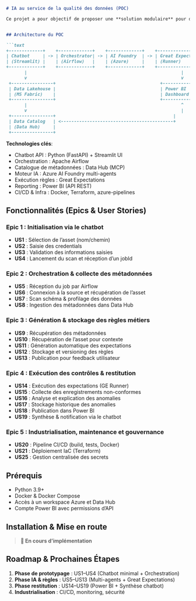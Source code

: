 ````markdown
# IA au service de la qualité des données (POC)

Ce projet a pour objectif de proposer une **solution modulaire** pour détecter les anomalies de qualité des données de manière rapide et intuitive, sans nécessiter la définition manuelle de règles métiers. Le moteur d’analyse repose sur un système multi-agents IA (Azure AI Foundry) et s’appuie sur un catalogue de données, un orchestrateur, un framework de tests, et un dashboard de restitution.


## Architecture du POC

```text
+-------------+    +-------------+    +-------------+    +--------------+
| Chatbot     | -> | Orchestrator| -> | AI Foundry  | -> | Great Expect.|
| (Streamlit) |    | (Airflow)   |    | (Azure)     |    | (Runner)     |
+-------------+    +-------------+    +-------------+    +--------------+
       |                                                           |
       v                                                           v
 +----------------+                                        +--------------+
 | Data Lakehouse |                                        | Power BI     |
 | (MS Fabric)    |                                        | Dashboard    |
 +----------------+                                        +--------------+
       |                                                           ^
       v                                                           |
 +----------------+                                             |
 | Data Catalog   | <-------------------------------------------+
 | (Data Hub)     |
 +----------------+
````

**Technologies clés**:

* Chatbot API : Python (FastAPI) + Streamlit UI
* Orchestration : Apache Airflow
* Catalogue de métadonnées : Data Hub (MCP)
* Moteur IA : Azure AI Foundry multi-agents
* Exécution règles : Great Expectations
* Reporting : Power BI (API REST)
* CI/CD & Infra : Docker, Terraform, azure-pipelines

## Fonctionnalités (Epics & User Stories)

### Epic 1 : Initialisation via le chatbot

* **US1** : Sélection de l’asset (nom/chemin)
* **US2** : Saisie des credentials 
* **US3** : Validation des informations saisies
* **US4** : Lancement du scan et réception d’un jobId

### Epic 2 : Orchestration & collecte des métadonnées

* **US5** : Réception du job par Airflow
* **US6** : Connexion à la source et récupération de l’asset
* **US7** : Scan schéma & profilage des données
* **US8** : Ingestion des métadonnées dans Data Hub

### Epic 3 : Génération & stockage des règles métiers

* **US9** : Récupération des métadonnées
* **US10** : Récupération de l’asset pour contexte
* **US11** : Génération automatique des expectations
* **US12** : Stockage et versioning des règles
* **US13** : Publication pour feedback utilisateur

### Epic 4 : Exécution des contrôles & restitution

* **US14** : Exécution des expectations (GE Runner)
* **US15** : Collecte des enregistrements non-conformes
* **US16** : Analyse et explication des anomalies
* **US17** : Stockage historique des anomalies
* **US18** : Publication dans Power BI
* **US19** : Synthèse & notification via le chatbot

### Epic 5 : Industrialisation, maintenance et gouvernance

* **US20** : Pipeline CI/CD (build, tests, Docker)
* **US21** : Déploiement IaC (Terraform)
* **US25** : Gestion centralisée des secrets

## Prérequis

* Python 3.9+
* Docker & Docker Compose
* Accès à un workspace Azure et Data Hub
* Compte Power BI avec permissions d’API

## Installation & Mise en route

> **🚧 En cours d’implémentation**


## Roadmap & Prochaines Étapes

1. **Phase de prototypage** : US1–US4 (Chatbot minimal + Orchestration)
2. **Phase IA & règles** : US5–US13 (Multi-agents + Great Expectations)
3. **Phase restitution** : US14–US19 (Power BI + Synthèse chatbot)
4. **Industrialisation** : CI/CD, monitoring, sécurité


```
